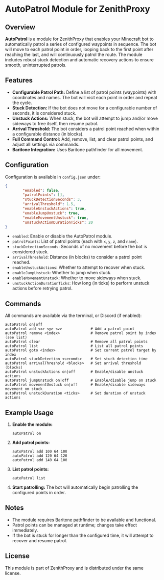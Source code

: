 # AutoPatrol Module for ZenithProxy

## Overview

**AutoPatrol** is a module for ZenithProxy that enables your Minecraft bot to automatically patrol a series of configured waypoints in sequence. The bot will move to each patrol point in order, looping back to the first point after reaching the last, and will continuously patrol the route. The module includes robust stuck detection and automatic recovery actions to ensure smooth, uninterrupted patrols.

## Features

- **Configurable Patrol Path:** Define a list of patrol points (waypoints) with coordinates and names. The bot will visit each point in order and repeat the cycle.
- **Stuck Detection:** If the bot does not move for a configurable number of seconds, it is considered stuck.
- **Unstuck Actions:** When stuck, the bot will attempt to jump and/or move sideways to free itself, then resume patrol.
- **Arrival Threshold:** The bot considers a patrol point reached when within a configurable distance (in blocks).
- **Full Command Control:** Add, remove, list, and clear patrol points, and adjust all settings via commands.
- **Baritone Integration:** Uses Baritone pathfinder for all movement.

## Configuration

Configuration is available in `config.json` under:

```json
{
        "enabled": false,
        "patrolPoints": [],
        "stuckDetectionSeconds": 3,
        "arrivalThreshold": 1.5,
        "enableUnstuckActions": true,
        "enableJumpUnstuck": true,
        "enableMovementUnstuck": true,
        "unstuckActionDurationTicks": 20
}
```

- `enabled`: Enable or disable the AutoPatrol module.
- `patrolPoints`: List of patrol points (each with `x`, `y`, `z`, and `name`).
- `stuckDetectionSeconds`: Seconds of no movement before the bot is considered stuck.
- `arrivalThreshold`: Distance (in blocks) to consider a patrol point reached.
- `enableUnstuckActions`: Whether to attempt to recover when stuck.
- `enableJumpUnstuck`: Whether to jump when stuck.
- `enableMovementUnstuck`: Whether to move sideways when stuck.
- `unstuckActionDurationTicks`: How long (in ticks) to perform unstuck actions before retrying patrol.

## Commands

All commands are available via the terminal, or Discord (if enabled):

```
autoPatrol on|off
autoPatrol add <x> <y> <z>             # Add a patrol point
autoPatrol remove <index>              # Remove patrol point by index (see list)
autoPatrol clear                       # Remove all patrol points
autoPatrol list                        # List all patrol points
autoPatrol goto <index>                # Set current patrol target by index
autoPatrol stuckDetection <seconds>    # Set stuck detection time
autoPatrol arrivalThreshold <blocks>   # Set arrival threshold (blocks)
autoPatrol unstuckActions on|off       # Enable/disable unstuck actions
autoPatrol jumpUnstuck on|off          # Enable/disable jump on stuck
autoPatrol movementUnstuck on|off      # Enable/disable sideways movement on stuck
autoPatrol unstuckDuration <ticks>     # Set duration of unstuck actions
```

## Example Usage

1. **Enable the module:**
   ```
   autoPatrol on
   ```
2. **Add patrol points:**
   ```
   autoPatrol add 100 64 100
   autoPatrol add 120 64 120
   autoPatrol add 140 64 100
   ```
3. **List patrol points:**
   ```
   autoPatrol list
   ```
4. **Start patrolling:**
   The bot will automatically begin patrolling the configured points in order.

## Notes
- The module requires Baritone pathfinder to be available and functional.
- Patrol points can be managed at runtime; changes take effect immediately.
- If the bot is stuck for longer than the configured time, it will attempt to recover and resume patrol.

## License
This module is part of ZenithProxy and is distributed under the same license. 
